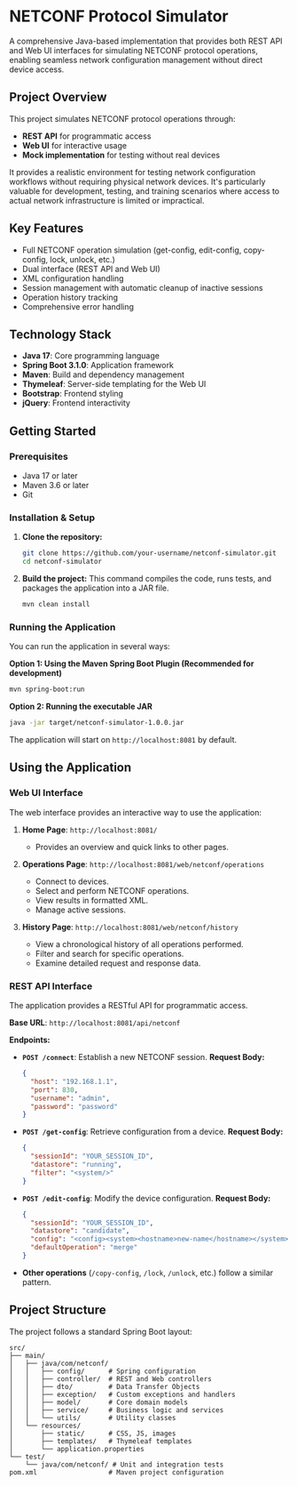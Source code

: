 # NETCONF Protocol Simulator

A comprehensive Java-based implementation that provides both REST API and Web UI interfaces for simulating NETCONF protocol operations, enabling seamless network configuration management without direct device access.

## Project Overview

This project simulates NETCONF protocol operations through:
- **REST API** for programmatic access
- **Web UI** for interactive usage
- **Mock implementation** for testing without real devices

It provides a realistic environment for testing network configuration workflows without requiring physical network devices. It's particularly valuable for development, testing, and training scenarios where access to actual network infrastructure is limited or impractical.

## Key Features

- Full NETCONF operation simulation (get-config, edit-config, copy-config, lock, unlock, etc.)
- Dual interface (REST API and Web UI)
- XML configuration handling
- Session management with automatic cleanup of inactive sessions
- Operation history tracking
- Comprehensive error handling

## Technology Stack

- **Java 17**: Core programming language
- **Spring Boot 3.1.0**: Application framework
- **Maven**: Build and dependency management
- **Thymeleaf**: Server-side templating for the Web UI
- **Bootstrap**: Frontend styling
- **jQuery**: Frontend interactivity

## Getting Started

### Prerequisites

- Java 17 or later
- Maven 3.6 or later
- Git

### Installation & Setup

1.  **Clone the repository:**
    ```bash
    git clone https://github.com/your-username/netconf-simulator.git
    cd netconf-simulator
    ```

2.  **Build the project:**
    This command compiles the code, runs tests, and packages the application into a JAR file.
    ```bash
    mvn clean install
    ```

### Running the Application

You can run the application in several ways:

**Option 1: Using the Maven Spring Boot Plugin (Recommended for development)**
```bash
mvn spring-boot:run
```

**Option 2: Running the executable JAR**
```bash
java -jar target/netconf-simulator-1.0.0.jar
```

The application will start on `http://localhost:8081` by default.

## Using the Application

### Web UI Interface

The web interface provides an interactive way to use the application:

1.  **Home Page**: `http://localhost:8081/`
    - Provides an overview and quick links to other pages.

2.  **Operations Page**: `http://localhost:8081/web/netconf/operations`
    - Connect to devices.
    - Select and perform NETCONF operations.
    - View results in formatted XML.
    - Manage active sessions.

3.  **History Page**: `http://localhost:8081/web/netconf/history`
    - View a chronological history of all operations performed.
    - Filter and search for specific operations.
    - Examine detailed request and response data.

### REST API Interface

The application provides a RESTful API for programmatic access.

**Base URL**: `http://localhost:8081/api/netconf`

**Endpoints:**

- **`POST /connect`**: Establish a new NETCONF session.
  **Request Body:**
  ```json
  {
    "host": "192.168.1.1",
    "port": 830,
    "username": "admin",
    "password": "password"
  }
  ```

- **`POST /get-config`**: Retrieve configuration from a device.
  **Request Body:**
  ```json
  {
    "sessionId": "YOUR_SESSION_ID",
    "datastore": "running",
    "filter": "<system/>"
  }
  ```

- **`POST /edit-config`**: Modify the device configuration.
  **Request Body:**
  ```json
  {
    "sessionId": "YOUR_SESSION_ID",
    "datastore": "candidate",
    "config": "<config><system><hostname>new-name</hostname></system></config>",
    "defaultOperation": "merge"
  }
  ```

- **Other operations** (`/copy-config`, `/lock`, `/unlock`, etc.) follow a similar pattern.

## Project Structure

The project follows a standard Spring Boot layout:

```
src/
├── main/
│   ├── java/com/netconf/
│   │   ├── config/      # Spring configuration
│   │   ├── controller/  # REST and Web controllers
│   │   ├── dto/         # Data Transfer Objects
│   │   ├── exception/   # Custom exceptions and handlers
│   │   ├── model/       # Core domain models
│   │   ├── service/     # Business logic and services
│   │   └── utils/       # Utility classes
│   └── resources/
│       ├── static/      # CSS, JS, images
│       ├── templates/   # Thymeleaf templates
│       └── application.properties
└── test/
    └── java/com/netconf/ # Unit and integration tests
pom.xml                  # Maven project configuration
```
#
